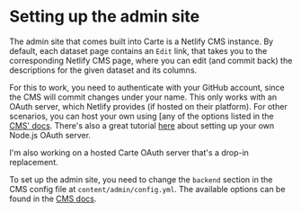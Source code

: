 # Setting up the admin site

The admin site that comes built into Carte is a Netlify CMS instance. By default, each dataset page contains an `Edit` link, that takes you to the corresponding Netlify CMS page, where you can edit (and commit back) the descriptions for the given dataset and its columns.

For this to work, you need to authenticate with your GitHub account, since the CMS will commit changes under your name. This only works with an OAuth server, which Netlify provides (if hosted on their platform). For other scenarios, you can host your own using [any of the options listed in the [CMS' docs](https://www.netlifycms.org/docs/external-oauth-clients/). There's also a great tutorial [here](https://dev.to/bbenefield89/create-your-own-serverless-oauth-portal-for-netlify-cms-afk) about setting up your own Node.js OAuth server. 

I'm also working on a hosted Carte OAuth server that's a drop-in replacement.

To set up the admin site, you need to change the `backend` section in the CMS config file at `content/admin/config.yml`. The available options can be found in the [CMS docs](https://www.netlifycms.org/docs/backends-overview/).

